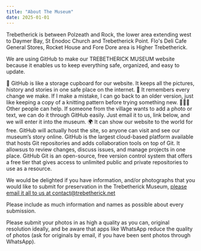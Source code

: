```yaml
---
title: "About The Museum"
date: 2025-01-01
---
```


Trebetherick is between Polzeath and Rock, the lower area extending west to Daymer Bay, St Enodoc Church and Trebetherick Point. Flo's Deli Cafe General Stores, Rocket House and Fore Dore area is Higher Trebetherick.

We are using GitHub to make our TREBETHERICK MUSEUM website because it enables us to keep everything safe, organized, and easy to update.

🧺 GitHub is ​like a storage cupboard for our website. It keeps all the pictures, history and stories in one safe place on the internet.
🧶 It remembers every change we make. If I make a mistake, I can go back to an older version, just like keeping a copy of a knitting pattern before trying something new.
🧑‍🤝‍🧑 Other people can help. If someone from the village wants to add a photo or text, we can do it through GitHub easily.​ Just email it to us, link below, and we will enter it into the museum.
🌍 It can show our website to the world for free. GitHub will actually host the site, so anyone can visit and see our museum’s story online.
GitHub is the largest cloud-based platform available that hosts Git repositories and adds collaboration tools on top of Git. It allows ​us to review changes, discuss issues, and manage projects in one place. GitHub ​Git is an open-source, free version control system that offers a free tier that gives access ​to unlimited public and private repositories t​o use as ​a resource​.


We would be delighted if you have information, and/or photographs that you would like to submit for preservation in the Trebetherick Museum, [please email it all to us at contact@trebetherick.net](mailto:contact@trebetherick.net)

Please include as much information and names as possible about every submission. 

Please submit your photos in as high a quality as you can, original resolution ideally, and be aware that apps like WhatsApp reduce the quality of photos (ask for originals by email, if you have been sent photos through WhatsApp).



